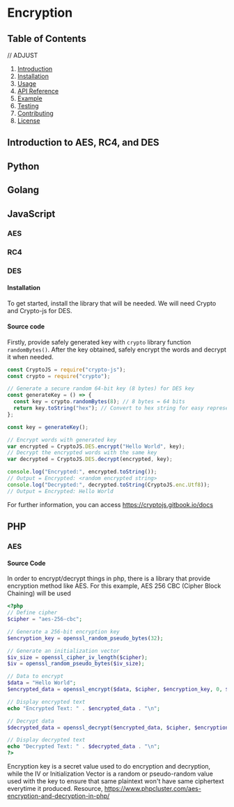 # Encryption

## Table of Contents

// ADJUST

1. [Introduction](#introduction)
2. [Installation](#installation)
3. [Usage](#usage)
4. [API Reference](#api-reference)
5. [Example](#example)
6. [Testing](#testing)
7. [Contributing](#contributing)
8. [License](#license)

## Introduction to AES, RC4, and DES

## Python

## Golang

## JavaScript

### AES

### RC4

### DES

#### Installation

To get started, install the library that will be needed. We will need Crypto and Crypto-js for DES.

#### Source code

Firstly, provide safely generated key with `crypto` library function `randomBytes()`. After the key obtained, safely encrypt the words and decrypt it when needed.

```js
const CryptoJS = require("crypto-js");
const crypto = require("crypto");

// Generate a secure random 64-bit key (8 bytes) for DES key
const generateKey = () => {
  const key = crypto.randomBytes(8); // 8 bytes = 64 bits
  return key.toString("hex"); // Convert to hex string for easy representation
};

const key = generateKey();

// Encrypt words with generated key
var encrypted = CryptoJS.DES.encrypt("Hello World", key);
// Decrypt the encrypted words with the same key
var decrypted = CryptoJS.DES.decrypt(encrypted, key);

console.log("Encrypted:", encrypted.toString());
// Output = Encrypted: <random encrypted string>
console.log("Decrypted:", decrypted.toString(CryptoJS.enc.Utf8));
// Output = Encrypted: Hello World
```

For further information, you can access
https://cryptojs.gitbook.io/docs

## PHP

### AES

#### Source Code

In order to encrypt/decrypt things in php, there is a library that provide encryption method like AES. For this example, AES 256 CBC (Cipher Block Chaining) will be used

```php
<?php
// Define cipher
$cipher = "aes-256-cbc";

// Generate a 256-bit encryption key
$encryption_key = openssl_random_pseudo_bytes(32);

// Generate an initialization vector
$iv_size = openssl_cipher_iv_length($cipher);
$iv = openssl_random_pseudo_bytes($iv_size);

// Data to encrypt
$data = "Hello World";
$encrypted_data = openssl_encrypt($data, $cipher, $encryption_key, 0, $iv);

// Display encrypted text
echo "Encrypted Text: " . $encrypted_data . "\n";

// Decrypt data
$decrypted_data = openssl_decrypt($encrypted_data, $cipher, $encryption_key, 0, $iv);

// Display decrypted text
echo "Decrypted Text: " . $decrypted_data . "\n";
?>
```

Encryption key is a secret value used to do encryption and decryption, while the IV or Initialization Vector is a random or pseudo-random value used with the key to ensure that same plaintext won't have same ciphertext everytime it produced.
Resource,
https://www.phpcluster.com/aes-encryption-and-decryption-in-php/

